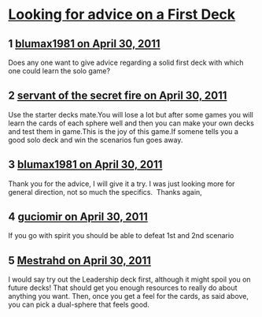 # [Looking for advice on a First Deck](https://community.fantasyflightgames.com/topic/46028-looking-for-advice-on-a-first-deck/)

## 1 [blumax1981 on April 30, 2011](https://community.fantasyflightgames.com/topic/46028-looking-for-advice-on-a-first-deck/?do=findComment&comment=461333)

Does any one want to give advice regarding a solid first deck with which one could learn the solo game?

## 2 [servant of the secret fire on April 30, 2011](https://community.fantasyflightgames.com/topic/46028-looking-for-advice-on-a-first-deck/?do=findComment&comment=461364)

Use the starter decks mate.You will lose a lot but after some games you will learn the cards of each sphere well and then you can make your own decks and test them in game.This is the joy of this game.If somene tells you a good solo deck and win the scenarios fun goes away.

## 3 [blumax1981 on April 30, 2011](https://community.fantasyflightgames.com/topic/46028-looking-for-advice-on-a-first-deck/?do=findComment&comment=461466)

Thank you for the advice, I will give it a try. I was just looking more for general direction, not so much the specifics.  Thanks again,

## 4 [guciomir on April 30, 2011](https://community.fantasyflightgames.com/topic/46028-looking-for-advice-on-a-first-deck/?do=findComment&comment=461468)

If you go with spirit you should be able to defeat 1st and 2nd scenario

## 5 [Mestrahd on April 30, 2011](https://community.fantasyflightgames.com/topic/46028-looking-for-advice-on-a-first-deck/?do=findComment&comment=461470)

I would say try out the Leadership deck first, although it might spoil you on future decks! That should get you enough resources to really do about anything you want. Then, once you get a feel for the cards, as said above, you can pick a dual-sphere that feels good.

